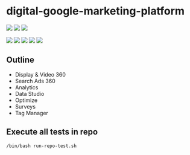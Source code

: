 # digital-google-marketing-platform

![](https://img.shields.io/badge/language-notsure-blue)
![](https://img.shields.io/badge/technology-google%20ymarketing%20yplatform-blue)
![](https://img.shields.io/badge/development%20year-2020-orange)

![](https://img.shields.io/github/languages/top/shijiansu/digital-google-marketing-platform)
![](https://img.shields.io/github/languages/count/shijiansu/digital-google-marketing-platform)
![](https://img.shields.io/github/languages/code-size/shijiansu/digital-google-marketing-platform)
![](https://img.shields.io/github/repo-size/shijiansu/digital-google-marketing-platform)
![](https://img.shields.io/github/last-commit/shijiansu/digital-google-marketing-platform?color=red)

## Outline

- Display & Video 360
- Search Ads 360
- Analytics
- Data Studio
- Optimize
- Surveys
- Tag Manager

## Execute all tests in repo

`/bin/bash run-repo-test.sh`
